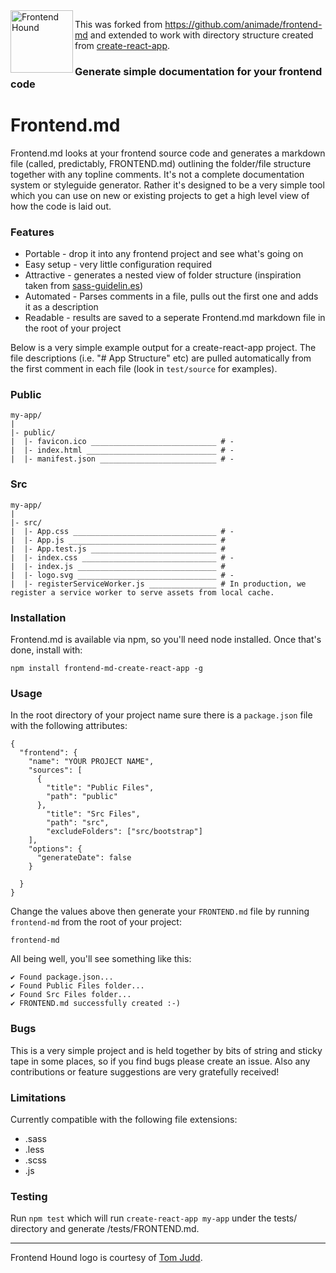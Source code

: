 <img alt="Frontend Hound" align="left" src="http://frontend-md.s3.amazonaws.com/frontend_Hound_00002.png" width="100px">

This was forked from https://github.com/animade/frontend-md and extended to work with directory structure created from [create-react-app](https://github.com/facebookincubator/create-react-app).

### Generate simple documentation for your frontend code


# Frontend.md

Frontend.md looks at your frontend source code and generates a markdown file (called, predictably, FRONTEND.md) outlining the folder/file structure together with any topline comments. It's not a complete documentation system or styleguide generator. Rather it's designed to be a very simple tool which you can use on new or existing projects to get a high level view of how the code is laid out.

### Features

- Portable - drop it into any frontend project and see what's going on
- Easy setup - very little configuration required
- Attractive - generates a nested view of folder structure (inspiration taken from [sass-guidelin.es](http://sass-guidelin.es))
- Automated - Parses comments in a file, pulls out the first one and adds it as a description
- Readable - results are saved to a seperate Frontend.md markdown file in the root of your project

Below is a very simple example output for a create-react-app project. The file descriptions (i.e. "# App Structure" etc) are pulled automatically from the first comment in each file (look in `test/source` for examples).

### Public

````
my-app/
|
|- public/
|  |- favicon.ico ____________________________ # -
|  |- index.html _____________________________ # -
|  |- manifest.json __________________________ # -
````

### Src

````
my-app/
|
|- src/
|  |- App.css ________________________________ # -
|  |- App.js _________________________________ #
|  |- App.test.js ____________________________ #
|  |- index.css ______________________________ # -
|  |- index.js _______________________________ #
|  |- logo.svg _______________________________ # -
|  |- registerServiceWorker.js _______________ # In production, we register a service worker to serve assets from local cache.
````

### Installation

Frontend.md is available via npm, so you'll need node installed. Once that's done, install with:  

````
npm install frontend-md-create-react-app -g
````

### Usage

In the root directory of your project name sure there is a `package.json` file with the following attributes:

````
{
  "frontend": {
    "name": "YOUR PROJECT NAME",
    "sources": [
      {
        "title": "Public Files",
        "path": "public"
      },
        "title": "Src Files",
        "path": "src",
        "excludeFolders": ["src/bootstrap"]
    ],
    "options": {
      "generateDate": false
    }

  }
}
````

Change the values above then generate your `FRONTEND.md` file by running `frontend-md` from the root of your project:

````
frontend-md
````

All being well, you'll see something like this:

````
✔ Found package.json...
✔ Found Public Files folder...
✔ Found Src Files folder...
✔ FRONTEND.md successfully created :-)
````

### Bugs

This is a very simple project and is held together by bits of string and sticky tape in some places, so if you find bugs please create an issue. Also any contributions or feature suggestions are very gratefully received!

### Limitations

Currently compatible with the following file extensions:

- .sass
- .less
- .scss
- .js

### Testing

Run `npm test` which will run `create-react-app my-app` under the tests/ directory and generate /tests/FRONTEND.md.

---

Frontend Hound logo is courtesy of [Tom Judd](http://judd.land).
